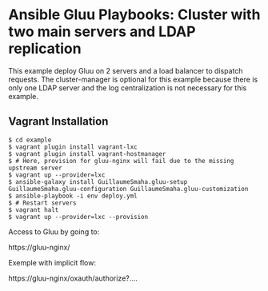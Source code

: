 Ansible Gluu Playbooks: Cluster with two main servers and LDAP replication
==========

This example deploy Gluu on 2 servers and a load balancer to dispatch requests.
The cluster-manager is optional for this example because there is only one LDAP server and the log centralization is not necessary for this example.


Vagrant Installation
-------

```
$ cd example
$ vagrant plugin install vagrant-lxc
$ vagrant plugin install vagrant-hostmanager
$ # Here, provision for gluu-nginx will fail due to the missing upstream server
$ vagrant up --provider=lxc
$ ansible-galaxy install GuillaumeSmaha.gluu-setup GuillaumeSmaha.gluu-configuration GuillaumeSmaha.gluu-customization
$ ansible-playbook -i env deploy.yml
$ # Restart servers
$ vagrant halt
$ vagrant up --provider=lxc --provision
```

Access to Gluu by going to:

https://gluu-nginx/

Exemple with implicit flow:

https://gluu-nginx/oxauth/authorize?....
